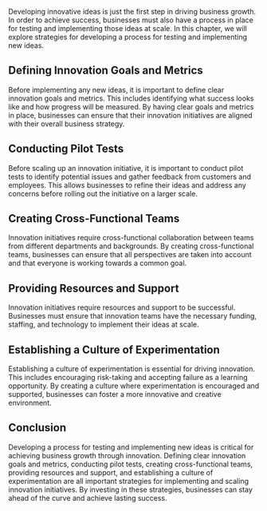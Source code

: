 
Developing innovative ideas is just the first step in driving business growth. In order to achieve success, businesses must also have a process in place for testing and implementing those ideas at scale. In this chapter, we will explore strategies for developing a process for testing and implementing new ideas.

Defining Innovation Goals and Metrics
-------------------------------------

Before implementing any new ideas, it is important to define clear innovation goals and metrics. This includes identifying what success looks like and how progress will be measured. By having clear goals and metrics in place, businesses can ensure that their innovation initiatives are aligned with their overall business strategy.

Conducting Pilot Tests
----------------------

Before scaling up an innovation initiative, it is important to conduct pilot tests to identify potential issues and gather feedback from customers and employees. This allows businesses to refine their ideas and address any concerns before rolling out the initiative on a larger scale.

Creating Cross-Functional Teams
-------------------------------

Innovation initiatives require cross-functional collaboration between teams from different departments and backgrounds. By creating cross-functional teams, businesses can ensure that all perspectives are taken into account and that everyone is working towards a common goal.

Providing Resources and Support
-------------------------------

Innovation initiatives require resources and support to be successful. Businesses must ensure that innovation teams have the necessary funding, staffing, and technology to implement their ideas at scale.

Establishing a Culture of Experimentation
-----------------------------------------

Establishing a culture of experimentation is essential for driving innovation. This includes encouraging risk-taking and accepting failure as a learning opportunity. By creating a culture where experimentation is encouraged and supported, businesses can foster a more innovative and creative environment.

Conclusion
----------

Developing a process for testing and implementing new ideas is critical for achieving business growth through innovation. Defining clear innovation goals and metrics, conducting pilot tests, creating cross-functional teams, providing resources and support, and establishing a culture of experimentation are all important strategies for implementing and scaling innovation initiatives. By investing in these strategies, businesses can stay ahead of the curve and achieve lasting success.
